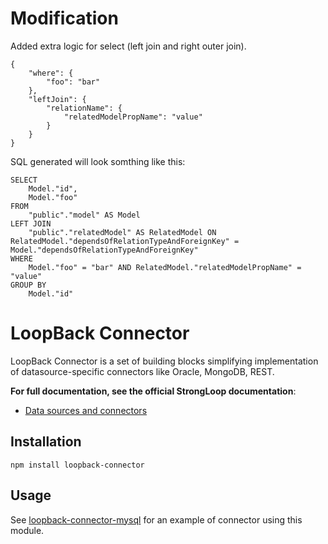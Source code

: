 # Modification

Added extra logic for select (left join and right outer join).

    {
        "where": {
            "foo": "bar"
        },
        "leftJoin": {
            "relationName": {
                "relatedModelPropName": "value"
            }
        }
    }

SQL generated will look somthing like this:

    SELECT 
        Model."id",
        Model."foo"
    FROM
        "public"."model" AS Model
    LEFT JOIN
        "public"."relatedModel" AS RelatedModel ON RelatedModel."dependsOfRelationTypeAndForeignKey" = Model."dependsOfRelationTypeAndForeignKey"
    WHERE
        Model."foo" = "bar" AND RelatedModel."relatedModelPropName" = "value"
    GROUP BY
        Model."id"


# LoopBack Connector

LoopBack Connector is a set of building blocks simplifying implementation
of datasource-specific connectors like Oracle, MongoDB, REST.

**For full documentation, see the official StrongLoop documentation**:
 * [Data sources and connectors](http://docs.strongloop.com/display/public/LB/Database+connectors)

## Installation

    npm install loopback-connector

## Usage

See [loopback-connector-mysql](https://github.com/strongloop/loopback-connector-mysql) 
for an example of connector using this module.

